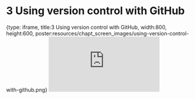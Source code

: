 # 3 Using version control with GitHub
 
{type: iframe, title:3 Using version control with GitHub, width:800, height:600, poster:resources/chapt_screen_images/using-version-control-with-github.png}
![](https://jhudatascience.org/Adv_Reproducibility_in_Cancer_Informatics/no_toc/using-version-control-with-github.html)
 

 
